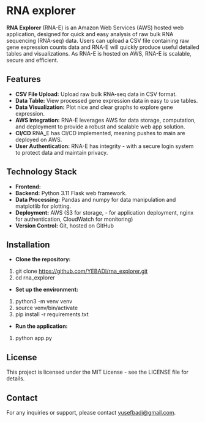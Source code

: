 # RNA explorer

**RNA Explorer** (RNA-E) is an Amazon Web Services (AWS) hosted web application, designed for quick and easy analysis of raw bulk RNA sequencing (RNA-seq) data. Users can upload a CSV file containing raw  gene expression counts data and RNA-E will quickly produce useful detailed tables and visualizations. As RNA-E is hosted on AWS, RNA-E is scalable, secure and efficient.

## Features

- **CSV File Upload:** Upload raw bulk RNA-seq data in CSV format.
- **Data Table:** View processed gene expression data in easy to use tables.
- **Data Visualization:** Plot nice and clear graphs to explore gene expression.
- **AWS Integration:** RNA-E leverages AWS for data storage, computation, and deployment to provide a robust and scalable web app solution.
- **CI/CD** RNA_E has CI/CD implemented, meaning pushes to main are deployed on AWS.
- **User Authentication:** RNA-E has integrity - with a secure login system to protect data and maintain privacy.

## Technology Stack

- **Frontend:** 
- **Backend:** Python 3.11 Flask web framework.
- **Data Processing:** Pandas and numpy for data manipulation and matplotlib for plotting.
- **Deployment:** AWS (S3 for storage, - for application deployment, nginx for authentication, CloudWatch for monitoring)
- **Version Control:** Git, hosted on GitHub

## Installation

- **Clone the repository:** 

1. git clone https://github.com/YEBADI/rna_explorer.git
2. cd rna_explorer

- **Set up the environment:**

1. python3 -m venv venv
2. source venv/bin/activate
3. pip install -r requirements.txt

- **Run the application:**

1. python app.py

## License
This project is licensed under the MIT License - see the LICENSE file for details.

## Contact
For any inquiries or support, please contact yusefbadi@gmail.com.
